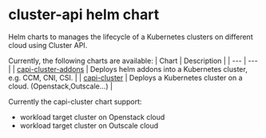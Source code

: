 # cluster-api helm chart

Helm charts to manages the lifecycle of a Kubernetes clusters on different cloud using Cluster API.

Currently, the following charts are available:
| Chart | Description |
| --- | --- |
| [capi-cluster-addons](./capi-cluster-addons) | Deploys helm addons into a Kubernetes cluster, e.g. CCM, CNI, CSI. |
| [capi-cluster](./capi-cluster) | Deploys a Kubernetes cluster on a cloud. (Openstack,Outscale...) |

Currently the capi-cluster chart support:
- workload target cluster on Openstack cloud
- workload target cluster on Outscale cloud

